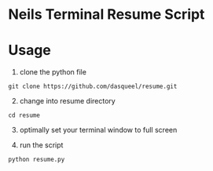 # Neils Terminal Resume Script

# Usage
1) clone the python file
```
git clone https://github.com/dasqueel/resume.git
```
2) change into resume directory
```
cd resume
```
3) optimally set your terminal window to full screen

4) run the script
```
python resume.py
```
